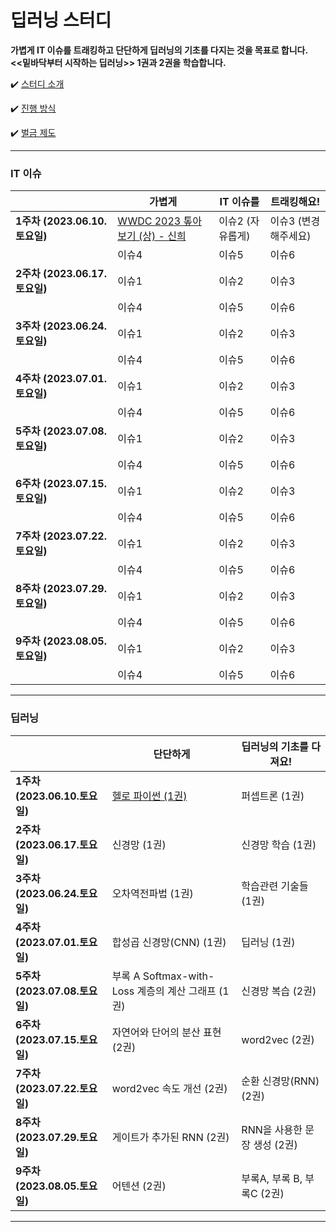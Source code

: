 # 딥러닝 스터디

**가볍게 IT 이슈를 트래킹하고 단단하게 딥러닝의 기초를 다지는 것을 목표로 합니다.**  
**<<밑바닥부터 시작하는 딥러닝>> 1권과 2권을 학습합니다.**

✔️ [ 스터디 소개 ](https://github.com/shinhee-rebecca/2023-deep-learning-study/blob/main/ETC/study-introduction.md)

✔️ [ 진행 방식 ](https://github.com/shinhee-rebecca/2023-deep-learning-study/blob/main/ETC/a-way-of-proceeding.md)

✔️ [ 벌금 제도 ](https://github.com/shinhee-rebecca/2023-deep-learning-study/blob/main/ETC/a-fine-system.md)

---

### IT 이슈

|                               | 가볍게                        | IT 이슈를                     | 트래킹해요!                   |
| ----------------------------- | ----------------------------- | ----------------------------- | ----------------------------- |
| **1주차 (2023.06.10.토요일)** | [WWDC 2023 톺아보기 (상) - 신희](https://sunny-pallete.tistory.com/6) | 이슈2 (자유롭게)  | 이슈3 (변경해주세요)  |
|                               | 이슈4  | 이슈5  | 이슈6  |
| **2주차 (2023.06.17.토요일)** | 이슈1                         | 이슈2                         | 이슈3                         |
|                               | 이슈4                         | 이슈5                         | 이슈6  |
| **3주차 (2023.06.24.토요일)** | 이슈1                         | 이슈2                         | 이슈3                         |
|                               | 이슈4                         | 이슈5                         | 이슈6                         |
| **4주차 (2023.07.01.토요일)** | 이슈1                         | 이슈2                         | 이슈3                         |
|                               | 이슈4                         | 이슈5                         | 이슈6                         |
| **5주차 (2023.07.08.토요일)** | 이슈1                         | 이슈2                         | 이슈3                         |
|                               | 이슈4                         | 이슈5                         | 이슈6                         |
| **6주차 (2023.07.15.토요일)** | 이슈1                         | 이슈2                         | 이슈3                         |
|                               | 이슈4                         | 이슈5                         | 이슈6                         |
| **7주차 (2023.07.22.토요일)** | 이슈1                         | 이슈2                         | 이슈3                         |
|                               | 이슈4                         | 이슈5                         | 이슈6                         |
| **8주차 (2023.07.29.토요일)** | 이슈1                         | 이슈2                         | 이슈3                         |
|                               | 이슈4                         | 이슈5                         | 이슈6                         |
| **9주차 (2023.08.05.토요일)** | 이슈1                         | 이슈2                         | 이슈3                         |
|                               | 이슈4                         | 이슈5                         | 이슈6                         |

---

### 딥러닝

|                               | 단단하게                                          | 딥러닝의 기초를 다져요!      |
| ----------------------------- | ------------------------------------------------- | ---------------------------- |
| **1주차 (2023.06.10.토요일)** | [헬로 파이썬 (1권)](https://github.com/shinhee-rebecca/2023-deep-learning-study/blob/main/deep-learning/1권_1장_헬로_파이썬.md)                                 | 퍼셉트론 (1권)               |
| **2주차 (2023.06.17.토요일)** | 신경망 (1권)                                      | 신경망 학습 (1권)            |
| **3주차 (2023.06.24.토요일)** | 오차역전파법 (1권)                                | 학습관련 기술들 (1권)        |
| **4주차 (2023.07.01.토요일)** | 합성곱 신경망(CNN) (1권)                          | 딥러닝 (1권)                 |
| **5주차 (2023.07.08.토요일)** | 부록 A Softmax-with-Loss 계층의 계산 그래프 (1권) | 신경망 복습 (2권)            |
| **6주차 (2023.07.15.토요일)** | 자연어와 단어의 분산 표현 (2권)                   | word2vec (2권)               |
| **7주차 (2023.07.22.토요일)** | word2vec 속도 개선 (2권)                          | 순환 신경망(RNN) (2권)       |
| **8주차 (2023.07.29.토요일)** | 게이트가 추가된 RNN (2권)                         | RNN을 사용한 문장 생성 (2권) |
| **9주차 (2023.08.05.토요일)** | 어텐션 (2권)                                      | 부록A, 부록 B, 부록C (2권)   |

---

